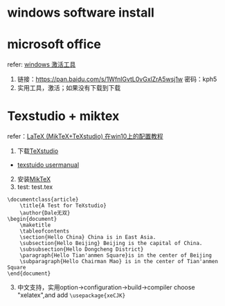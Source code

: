 # windows software install 

# microsoft office
refer: [windows 激活工具](https://www.52pojie.cn/thread-806566-1-1.html)
1. 链接：https://pan.baidu.com/s/1WfnlGvtL0vGxlZrA5wsj1w 密码：kph5
2. 实用工具，激活；如果没有下载到下载

# Texstudio + miktex
refer：[LaTeX (MikTeX+TeXstudio) 在win10上的配置教程](https://blog.csdn.net/weixin_39278265/article/details/81348752)
1. 下载[TeXstudio](http://texstudio.sourceforge.net/)
  * [texstuido usermanual](http://texstudio.sourceforge.net/manual/current/usermanual_en.html)
2. 安装[MikTeX](https://miktex.org/howto/install-miktex)
3. test: test.tex
```
\documentclass{article} 
    \title{A Test for TeXstudio} 
    \author{Dale无双} 
\begin{document} 
	\maketitle
	\tableofcontents 
	\section{Hello China} China is in East Asia. 
	\subsection{Hello Beijing} Beijing is the capital of China. 
	\subsubsection{Hello Dongcheng District} 
	\paragraph{Hello Tian'anmen Square}is in the center of Beijing 
	\subparagraph{Hello Chairman Mao} is in the center of Tian'anmen Square 
\end{document} 
```
3. 中文支持，实用option->configuration->build->compiler choose "xelatex",and add ```\usepackage{xeCJK}```
